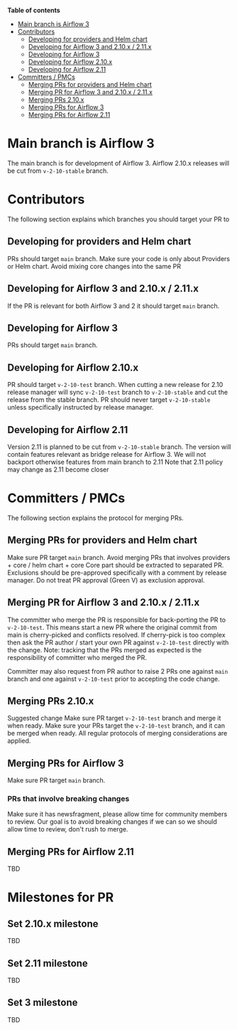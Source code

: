 <!--
 Licensed to the Apache Software Foundation (ASF) under one
 or more contributor license agreements.  See the NOTICE file
 distributed with this work for additional information
 regarding copyright ownership.  The ASF licenses this file
 to you under the Apache License, Version 2.0 (the
 "License"); you may not use this file except in compliance
 with the License.  You may obtain a copy of the License at

   http://www.apache.org/licenses/LICENSE-2.0

 Unless required by applicable law or agreed to in writing,
 software distributed under the License is distributed on an
 "AS IS" BASIS, WITHOUT WARRANTIES OR CONDITIONS OF ANY
 KIND, either express or implied.  See the License for the
 specific language governing permissions and limitations
 under the License.
-->
<!-- START doctoc generated TOC please keep comment here to allow auto update -->
<!-- DON'T EDIT THIS SECTION, INSTEAD RE-RUN doctoc TO UPDATE -->
**Table of contents**

- [Main branch is Airflow 3](#main-branch-is-airflow-3)
- [Contributors](#contributors)
  - [Developing for providers and Helm chart](#developing-for-providers-and-helm-chart)
  - [Developing for Airflow 3 and 2.10.x / 2.11.x](#developing-for-airflow-3-and-210x--211x)
  - [Developing for Airflow 3](#developing-for-airflow-3)
  - [Developing for Airflow 2.10.x](#developing-for-airflow-210x)
  - [Developing for Airflow 2.11](#developing-for-airflow-211)
- [Committers / PMCs](#committers--pmcs)
  - [Merging PRs for providers and Helm chart](#merging-prs-for-providers-and-helm-chart)
  - [Merging PR for Airflow 3 and 2.10.x / 2.11.x](#merging-pr-for-airflow-3-and-210x--211x)
  - [Merging PRs 2.10.x](#merging-prs-210x)
  - [Merging PRs for Airflow 3](#merging-prs-for-airflow-3)
  - [Merging PRs for Airflow 2.11](#merging-prs-for-airflow-211)

<!-- END doctoc generated TOC please keep comment here to allow auto update -->

# Main branch is Airflow 3

The main branch is for development of Airflow 3.
Airflow 2.10.x releases will be cut from `v-2-10-stable` branch.

# Contributors

The following section explains which branches you should target your PR to

## Developing for providers and Helm chart

PRs should target `main` branch.
Make sure your code is only about Providers or Helm chart.
Avoid mixing core changes into the same PR

## Developing for Airflow 3 and 2.10.x / 2.11.x

If the PR is relevant for both Airflow 3 and 2 it should target `main` branch.

## Developing for Airflow 3

PRs should target `main` branch.

## Developing for Airflow 2.10.x

PR should target `v-2-10-test` branch. When cutting a new release for 2.10 release manager
will sync `v-2-10-test`  branch to `v-2-10-stable` and cut the release from the stable branch.
PR should never target `v-2-10-stable` unless specifically instructed by release manager.

## Developing for Airflow 2.11

Version 2.11 is planned to be cut from `v-2-10-stable` branch.
The version will contain features relevant as bridge release for Airflow 3.
We will not backport otherwise features from main branch to 2.11
Note that 2.11 policy may change as 2.11 become closer

# Committers / PMCs

The following section explains the protocol for merging PRs.

## Merging PRs for providers and Helm chart

Make sure PR target `main` branch.
Avoid merging PRs that involves providers + core / helm chart + core
Core part should be extracted to separated PR.
Exclusions should be pre-approved specifically with a comment by release manager.
Do not treat PR approval (Green V) as exclusion approval.

## Merging PR for Airflow 3 and 2.10.x / 2.11.x

The committer who merge the PR is responsible for back-porting the PR to `v-2-10-test`.
This means start a new PR where the original commit from main is cherry-picked and conflicts resolved.
If cherry-pick is too complex then ask the PR author / start your own PR against `v-2-10-test` directly with the change.
Note: tracking that the PRs merged as expected is the responsibility of committer who merged the PR.

Committer may also request from PR author to raise 2 PRs one against `main` branch and one against `v-2-10-test` prior to accepting the code change.

## Merging PRs 2.10.x

Suggested change
Make sure PR target `v-2-10-test` branch and merge it when ready.
Make sure your PRs target the `v-2-10-test` branch, and it can be merged when ready.
All regular protocols of merging considerations are applied.

## Merging PRs for Airflow 3

Make sure PR target `main` branch.

### PRs that involve breaking changes

Make sure it has newsfragment, please allow time for community members to review.
Our goal is to avoid breaking changes if we can so we should allow time to review, don't rush to merge.

## Merging PRs for Airflow 2.11

TBD

# Milestones for PR

## Set 2.10.x milestone

TBD

## Set 2.11 milestone

TBD

## Set 3 milestone

TBD
